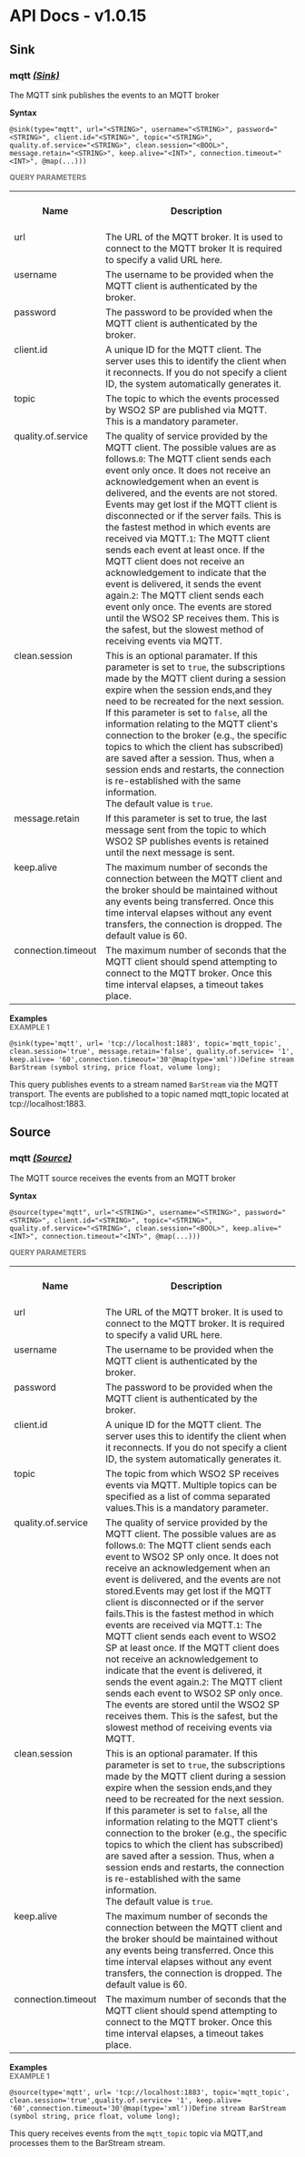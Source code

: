 # API Docs - v1.0.15

## Sink

### mqtt *<a target="_blank" href="https://wso2.github.io/siddhi/documentation/siddhi-4.0/#sink">(Sink)</a>*

<p style="word-wrap: break-word">The MQTT sink publishes the events to an MQTT broker </p>

<span id="syntax" class="md-typeset" style="display: block; font-weight: bold;">Syntax</span>
```
@sink(type="mqtt", url="<STRING>", username="<STRING>", password="<STRING>", client.id="<STRING>", topic="<STRING>", quality.of.service="<STRING>", clean.session="<BOOL>", message.retain="<STRING>", keep.alive="<INT>", connection.timeout="<INT>", @map(...)))
```

<span id="query-parameters" class="md-typeset" style="display: block; color: rgba(0, 0, 0, 0.54); font-size: 12.8px; font-weight: bold;">QUERY PARAMETERS</span>
<table>
    <tr>
        <th>Name</th>
        <th style="min-width: 20em">Description</th>
        <th>Default Value</th>
        <th>Possible Data Types</th>
        <th>Optional</th>
        <th>Dynamic</th>
    </tr>
    <tr>
        <td style="vertical-align: top">url</td>
        <td style="vertical-align: top; word-wrap: break-word">The URL of the MQTT broker. It is used to connect to the MQTT broker It is required to specify a valid URL here.</td>
        <td style="vertical-align: top"></td>
        <td style="vertical-align: top">STRING</td>
        <td style="vertical-align: top">No</td>
        <td style="vertical-align: top">No</td>
    </tr>
    <tr>
        <td style="vertical-align: top">username</td>
        <td style="vertical-align: top; word-wrap: break-word">The username to be provided when the MQTT client is authenticated by the broker.</td>
        <td style="vertical-align: top">null</td>
        <td style="vertical-align: top">STRING</td>
        <td style="vertical-align: top">Yes</td>
        <td style="vertical-align: top">No</td>
    </tr>
    <tr>
        <td style="vertical-align: top">password</td>
        <td style="vertical-align: top; word-wrap: break-word">The password to be provided when the MQTT client is authenticated by the broker.</td>
        <td style="vertical-align: top">empty</td>
        <td style="vertical-align: top">STRING</td>
        <td style="vertical-align: top">Yes</td>
        <td style="vertical-align: top">No</td>
    </tr>
    <tr>
        <td style="vertical-align: top">client.id</td>
        <td style="vertical-align: top; word-wrap: break-word">A unique ID for the MQTT client. The server uses this to identify the client when it reconnects. If you do not specify a client ID, the system automatically generates it. </td>
        <td style="vertical-align: top">generated by the system</td>
        <td style="vertical-align: top">STRING</td>
        <td style="vertical-align: top">Yes</td>
        <td style="vertical-align: top">No</td>
    </tr>
    <tr>
        <td style="vertical-align: top">topic</td>
        <td style="vertical-align: top; word-wrap: break-word">The topic to which the events processed by WSO2 SP are published via MQTT. This is a mandatory parameter.</td>
        <td style="vertical-align: top"></td>
        <td style="vertical-align: top">STRING</td>
        <td style="vertical-align: top">No</td>
        <td style="vertical-align: top">Yes</td>
    </tr>
    <tr>
        <td style="vertical-align: top">quality.of.service</td>
        <td style="vertical-align: top; word-wrap: break-word">The quality of service provided by the MQTT client. The possible values are as follows.<code>0</code>: The MQTT client sends each event only once. It does not receive an acknowledgement when an event is delivered, and the events are not stored. Events may get lost if the MQTT client is disconnected or if the server fails. This is the fastest method in which events are received via MQTT.<code>1</code>: The MQTT client sends each event at least once. If the MQTT client does not receive an acknowledgement to indicate that the event is delivered, it sends the event again.<code>2</code>: The MQTT client sends each event only once. The events are stored until the WSO2 SP receives them. This is the safest, but the slowest method of receiving events via MQTT.</td>
        <td style="vertical-align: top">1</td>
        <td style="vertical-align: top">STRING</td>
        <td style="vertical-align: top">Yes</td>
        <td style="vertical-align: top">Yes</td>
    </tr>
    <tr>
        <td style="vertical-align: top">clean.session</td>
        <td style="vertical-align: top; word-wrap: break-word">This is an optional paramater. If this parameter is set to <code>true</code>, the subscriptions made by the MQTT client during a session expire when the session ends,and they need to be recreated for the next session.<br>If this parameter is set to <code>false</code>, all the information relating to the MQTT client's connection to the broker (e.g., the specific topics to which the client has subscribed) are saved after a session. Thus, when a session ends and restarts, the connection is re-established with the same information.<br>The default value is <code>true</code>.</td>
        <td style="vertical-align: top">true</td>
        <td style="vertical-align: top">BOOL</td>
        <td style="vertical-align: top">Yes</td>
        <td style="vertical-align: top">No</td>
    </tr>
    <tr>
        <td style="vertical-align: top">message.retain</td>
        <td style="vertical-align: top; word-wrap: break-word">If this parameter is set to true, the last message sent from the topic to which WSO2 SP publishes events is retained until the next message is sent.</td>
        <td style="vertical-align: top">false</td>
        <td style="vertical-align: top">STRING</td>
        <td style="vertical-align: top">Yes</td>
        <td style="vertical-align: top">Yes</td>
    </tr>
    <tr>
        <td style="vertical-align: top">keep.alive</td>
        <td style="vertical-align: top; word-wrap: break-word">The maximum number of seconds the connection between the MQTT client and the broker should be maintained without any events being transferred. Once this time interval elapses without any event transfers, the connection is dropped. The default value is 60.</td>
        <td style="vertical-align: top">60</td>
        <td style="vertical-align: top">INT</td>
        <td style="vertical-align: top">Yes</td>
        <td style="vertical-align: top">No</td>
    </tr>
    <tr>
        <td style="vertical-align: top">connection.timeout</td>
        <td style="vertical-align: top; word-wrap: break-word">The maximum number of seconds that the MQTT client should spend attempting to connect to the MQTT broker. Once this time interval elapses, a timeout takes place.</td>
        <td style="vertical-align: top">30</td>
        <td style="vertical-align: top">INT</td>
        <td style="vertical-align: top">Yes</td>
        <td style="vertical-align: top">No</td>
    </tr>
</table>

<span id="examples" class="md-typeset" style="display: block; font-weight: bold;">Examples</span>
<span id="example-1" class="md-typeset" style="display: block; color: rgba(0, 0, 0, 0.54); font-size: 12.8px; font-weight: bold;">EXAMPLE 1</span>
```
@sink(type='mqtt', url= 'tcp://localhost:1883', topic='mqtt_topic', clean.session='true', message.retain='false', quality.of.service= '1', keep.alive= '60',connection.timeout='30'@map(type='xml'))Define stream BarStream (symbol string, price float, volume long);
```
<p style="word-wrap: break-word">This query publishes events to a stream named <code>BarStream</code> via the MQTT transport. The events are published to a topic named mqtt_topic located at tcp://localhost:1883.</p>

## Source

### mqtt *<a target="_blank" href="https://wso2.github.io/siddhi/documentation/siddhi-4.0/#source">(Source)</a>*

<p style="word-wrap: break-word">The MQTT source receives the events from an MQTT broker </p>

<span id="syntax" class="md-typeset" style="display: block; font-weight: bold;">Syntax</span>
```
@source(type="mqtt", url="<STRING>", username="<STRING>", password="<STRING>", client.id="<STRING>", topic="<STRING>", quality.of.service="<STRING>", clean.session="<BOOL>", keep.alive="<INT>", connection.timeout="<INT>", @map(...)))
```

<span id="query-parameters" class="md-typeset" style="display: block; color: rgba(0, 0, 0, 0.54); font-size: 12.8px; font-weight: bold;">QUERY PARAMETERS</span>
<table>
    <tr>
        <th>Name</th>
        <th style="min-width: 20em">Description</th>
        <th>Default Value</th>
        <th>Possible Data Types</th>
        <th>Optional</th>
        <th>Dynamic</th>
    </tr>
    <tr>
        <td style="vertical-align: top">url</td>
        <td style="vertical-align: top; word-wrap: break-word">The URL of the MQTT broker. It is used to connect to the MQTT broker. It is required to specify a valid URL here.</td>
        <td style="vertical-align: top"></td>
        <td style="vertical-align: top">STRING</td>
        <td style="vertical-align: top">No</td>
        <td style="vertical-align: top">No</td>
    </tr>
    <tr>
        <td style="vertical-align: top">username</td>
        <td style="vertical-align: top; word-wrap: break-word">The username to be provided when the MQTT client is authenticated by the broker.</td>
        <td style="vertical-align: top">null</td>
        <td style="vertical-align: top">STRING</td>
        <td style="vertical-align: top">Yes</td>
        <td style="vertical-align: top">No</td>
    </tr>
    <tr>
        <td style="vertical-align: top">password</td>
        <td style="vertical-align: top; word-wrap: break-word">The password to be provided when the MQTT client is authenticated by the broker.</td>
        <td style="vertical-align: top">empty</td>
        <td style="vertical-align: top">STRING</td>
        <td style="vertical-align: top">Yes</td>
        <td style="vertical-align: top">No</td>
    </tr>
    <tr>
        <td style="vertical-align: top">client.id</td>
        <td style="vertical-align: top; word-wrap: break-word">A unique ID for the MQTT client. The server uses this to identify the client when it reconnects. If you do not specify a client ID, the system automatically generates it.</td>
        <td style="vertical-align: top"></td>
        <td style="vertical-align: top">STRING</td>
        <td style="vertical-align: top">No</td>
        <td style="vertical-align: top">No</td>
    </tr>
    <tr>
        <td style="vertical-align: top">topic</td>
        <td style="vertical-align: top; word-wrap: break-word">The topic from which WSO2 SP receives events via MQTT. Multiple topics can be specified as a list of comma separated values.This is a mandatory parameter.</td>
        <td style="vertical-align: top"></td>
        <td style="vertical-align: top">STRING</td>
        <td style="vertical-align: top">No</td>
        <td style="vertical-align: top">No</td>
    </tr>
    <tr>
        <td style="vertical-align: top">quality.of.service</td>
        <td style="vertical-align: top; word-wrap: break-word">The quality of service provided by the MQTT client. The possible values are as follows.<code>0</code>: The MQTT client sends each event to WSO2 SP only once. It does not receive an acknowledgement when an event is delivered, and the events are not stored.Events may get lost if the MQTT client is disconnected or if the server fails.This is the fastest method in which events are received via MQTT.<code>1</code>: The MQTT client sends each event to WSO2 SP at least once. If the MQTT client does not receive an acknowledgement to indicate that the event is delivered, it sends the event again.<code>2</code>: The MQTT client sends each event to WSO2 SP only once. The events are stored until the WSO2 SP receives them. This is the safest, but the slowest method of receiving events via MQTT.</td>
        <td style="vertical-align: top">1</td>
        <td style="vertical-align: top">STRING</td>
        <td style="vertical-align: top">Yes</td>
        <td style="vertical-align: top">No</td>
    </tr>
    <tr>
        <td style="vertical-align: top">clean.session</td>
        <td style="vertical-align: top; word-wrap: break-word">This is an optional paramater. If this parameter is set to <code>true</code>, the subscriptions made by the MQTT client during a session expire when the session ends,and they need to be recreated for the next session.<br>If this parameter is set to <code>false</code>, all the information relating to the MQTT client's connection to the broker (e.g., the specific topics to which the client has subscribed) are saved after a session. Thus, when a session ends and restarts, the connection is re-established with the same information.<br>The default value is <code>true</code>.</td>
        <td style="vertical-align: top">true</td>
        <td style="vertical-align: top">BOOL</td>
        <td style="vertical-align: top">Yes</td>
        <td style="vertical-align: top">No</td>
    </tr>
    <tr>
        <td style="vertical-align: top">keep.alive</td>
        <td style="vertical-align: top; word-wrap: break-word">The maximum number of seconds the connection between the MQTT client and the broker should be maintained without any events being transferred. Once this time interval elapses without any event transfers, the connection is dropped. The default value is 60.</td>
        <td style="vertical-align: top">60</td>
        <td style="vertical-align: top">INT</td>
        <td style="vertical-align: top">Yes</td>
        <td style="vertical-align: top">No</td>
    </tr>
    <tr>
        <td style="vertical-align: top">connection.timeout</td>
        <td style="vertical-align: top; word-wrap: break-word">The maximum number of seconds that the MQTT client should spend attempting to connect to the MQTT broker. Once this time interval elapses, a timeout takes place.</td>
        <td style="vertical-align: top">30</td>
        <td style="vertical-align: top">INT</td>
        <td style="vertical-align: top">Yes</td>
        <td style="vertical-align: top">No</td>
    </tr>
</table>

<span id="examples" class="md-typeset" style="display: block; font-weight: bold;">Examples</span>
<span id="example-1" class="md-typeset" style="display: block; color: rgba(0, 0, 0, 0.54); font-size: 12.8px; font-weight: bold;">EXAMPLE 1</span>
```
@source(type='mqtt', url= 'tcp://localhost:1883', topic='mqtt_topic', clean.session='true',quality.of.service= '1', keep.alive= '60',connection.timeout='30'@map(type='xml'))Define stream BarStream (symbol string, price float, volume long);
```
<p style="word-wrap: break-word">This query receives events from the <code>mqtt_topic</code> topic via MQTT,and processes them to the BarStream stream.</p>

